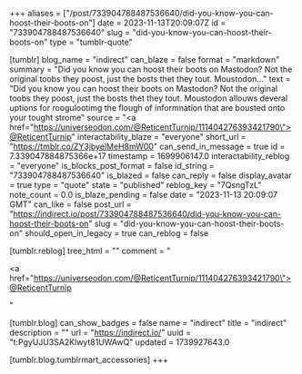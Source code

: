 +++
aliases = ["/post/733904788487536640/did-you-know-you-can-hoost-their-boots-on"]
date = 2023-11-13T20:09:07Z
id = "733904788487536640"
slug = "did-you-know-you-can-hoost-their-boots-on"
type = "tumblr-quote"

[tumblr]
blog_name = "indirect"
can_blaze = false
format = "markdown"
summary = "Did you know you can hoost their boots on Mastodon? Not the original toobs they poost, just the bosts thet they tout. Moustodon..."
text = "Did you know you can hoost their boots on Mastodon? Not the original toobs they poost, just the bosts thet they tout. Moustodon allouws deveral uptions for roogulootimg the flough of informnation that are bousted onto your tought strome"
source = "<a href=\"https://universeodon.com/@ReticentTurnip/111404276393421790\">@ReticentTurnip</a>"
interactability_blaze = "everyone"
short_url = "https://tmblr.co/ZY3jbyelMeH8mW00"
can_send_in_message = true
id = 7.339047884875366e+17
timestamp = 1699906147.0
interactability_reblog = "everyone"
is_blocks_post_format = false
id_string = "733904788487536640"
is_blazed = false
can_reply = false
display_avatar = true
type = "quote"
state = "published"
reblog_key = "7QsngTzL"
note_count = 0.0
is_blaze_pending = false
date = "2023-11-13 20:09:07 GMT"
can_like = false
post_url = "https://indirect.io/post/733904788487536640/did-you-know-you-can-hoost-their-boots-on"
slug = "did-you-know-you-can-hoost-their-boots-on"
should_open_in_legacy = true
can_reblog = false

[tumblr.reblog]
tree_html = ""
comment = "<p><a href=\"https://universeodon.com/@ReticentTurnip/111404276393421790\">@ReticentTurnip</a></p>"

[tumblr.blog]
can_show_badges = false
name = "indirect"
title = "indirect"
description = ""
url = "https://indirect.io/"
uuid = "t:PgyUJU3SA2Klwyt81UWAwQ"
updated = 1739927643.0

[tumblr.blog.tumblrmart_accessories]
+++
